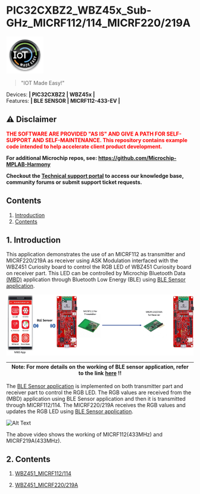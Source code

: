 # PIC32CXBZ2_WBZ45x_Sub-GHz_MICRF112/114_MICRF220/219A

<img src="docs/IoT-Made-Easy-Logo.png" width=100>


> "IOT Made Easy!" 

Devices: **| PIC32CXBZ2 | WBZ45x |**<br>
Features: **| BLE SENSOR | MICRF112-433-EV |**


## ⚠ Disclaimer

<p><span style="color:red"><b>
THE SOFTWARE ARE PROVIDED "AS IS" AND GIVE A PATH FOR SELF-SUPPORT AND SELF-MAINTENANCE. This repository contains example code intended to help accelerate client product development. </br>

For additional Microchip repos, see: <a href="https://github.com/Microchip-MPLAB-Harmony" target="_blank">https://github.com/Microchip-MPLAB-Harmony</a>

Checkout the <a href="https://microchipsupport.force.com/s/" target="_blank">Technical support portal</a> to access our knowledge base, community forums or submit support ticket requests.
</span></p></b>

## Contents

1. [Introduction](#step1)
1. [Contents](#step2)

## 1. Introduction<a name="step1">

This application demonstrates the use of an MICRF112 as transmitter and MICRF220/219A as receiver using ASK Modulation interfaced with the WBZ451 Curiosity board to control the RGB LED of WBZ451 Curiosity board on receiver part. This LED can be controlled by Microchip Bluetooth Data [(MBD)](https://play.google.com/store/apps/details?id=com.microchip.bluetooth.data&hl=en_IN&gl=US) application through Bluetooth Low Energy (BLE) using [BLE Sensor application](https://github.com/Microchip-MPLAB-Harmony/wireless_apps_pic32cxbz2_wbz45/tree/master/apps/ble/advanced_applications/ble_sensor).

![](docs/Picture1.png)

| Note: For more details on the working of BLE sensor application, refer to the link [here](https://github.com/Microchip-MPLAB-Harmony/wireless_apps_pic32cxbz2_wbz45/tree/master/apps/ble/advanced_applications/ble_sensor) !! |
| --- |

The [BLE Sensor application](https://github.com/Microchip-MPLAB-Harmony/wireless_apps_pic32cxbz2_wbz45/tree/master/apps/ble/advanced_applications/ble_sensor) is implemented on both transmitter part and receiver part to control the RGB LED. The RGB values are received from the (MBD) application using BLE Sensor application and then it is transmitted through MICRF112/114. The MICRF220/219A receives the RGB values and updates the RGB LED using [BLE Sensor application](https://github.com/Microchip-MPLAB-Harmony/wireless_apps_pic32cxbz2_wbz45/tree/master/apps/ble/advanced_applications/ble_sensor).

![Alt Text](docs/micrf_working.gif)

The above video shows the working of MICRF112(433MHz) and MICRF219A(433MHz).

## 2. Contents<a name="step2">

1. [WBZ451_MICRF112/114](https://github.com/MicrochipTech/PIC32CXBZ2_WBZ45x_Sub-GHz_MICRF112_114_MICRF220_219A_BLE_SENSOR/tree/main/WBZ451_MICRF112_114)

2. [WBZ451_MICRF220/219A](https://github.com/MicrochipTech/PIC32CXBZ2_WBZ45x_Sub-GHz_MICRF112_114_MICRF220_219A_BLE_SENSOR/tree/main/WBZ451_MICRF220_219A)

